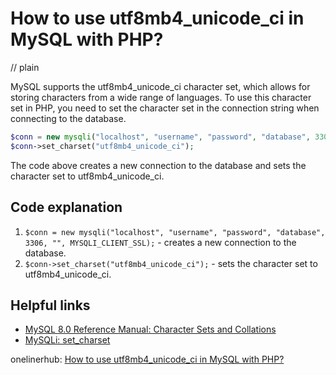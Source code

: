 # How to use utf8mb4_unicode_ci in MySQL with PHP?
// plain

MySQL supports the utf8mb4_unicode_ci character set, which allows for storing characters from a wide range of languages. To use this character set in PHP, you need to set the character set in the connection string when connecting to the database.

```php
$conn = new mysqli("localhost", "username", "password", "database", 3306, "", MYSQLI_CLIENT_SSL);
$conn->set_charset("utf8mb4_unicode_ci");
```

The code above creates a new connection to the database and sets the character set to utf8mb4_unicode_ci.

## Code explanation


1. `$conn = new mysqli("localhost", "username", "password", "database", 3306, "", MYSQLI_CLIENT_SSL);` - creates a new connection to the database.
2. `$conn->set_charset("utf8mb4_unicode_ci");` - sets the character set to utf8mb4_unicode_ci.

## Helpful links

- [MySQL 8.0 Reference Manual: Character Sets and Collations](https://dev.mysql.com/doc/refman/8.0/en/charset-collation-settings.html)
- [MySQLi: set_charset](https://www.php.net/manual/en/mysqli.set-charset.php)

onelinerhub: [How to use utf8mb4_unicode_ci in MySQL with PHP?](https://onelinerhub.com/php-mysql/how-to-use-utf8mb4_unicode_ci-in-mysql-with-php)